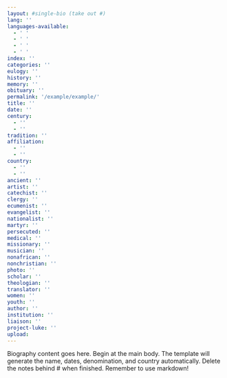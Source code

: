 ```yaml
---
layout: #single-bio (take out #)
lang: ''
languages-available:
  - ' '
  - ' '
  - ' '
  - ' '
index: ''
categories: ''
eulogy: ''
history: ''
memory: ''
obituary: ''
permalink: '/example/example/'
title: ''
date: ''
century:
  - ''
  - ''                     
tradition: ''                       
affiliation:
  - ''
  - ''   
country:
  - ''
  - ''   
ancient: ''
artist: ''
catechist: ''
clergy: ''
ecumenist: ''
evangelist: ''
nationalist: ''
martyr: ''
persecuted: ''
medical: ''
missionary: ''
musician: ''
nonafrican: ''
nonchristian: ''
photo: ''
scholar: ''
theologian: ''
translator: ''
women: ''
youth: ''
author: ''
institution: ''
liaison: ''
project-luke: ''
upload:
---
```


Biography content goes here. Begin at the main body. The template will generate the name, dates, denomination, and country automatically. Delete the notes behind # when finished. Remember to use markdown!

